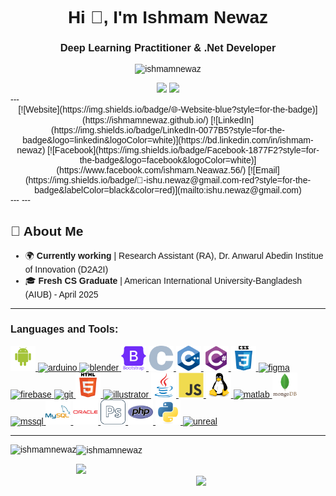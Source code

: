 <div style="font-family: 'Ubuntu', sans-serif;">
<div align="center">

<h1 align="center">Hi 👋, I'm Ishmam Newaz</h1>
<h3 align="center">Deep Learning Practitioner & .Net Developer </h3>

<p align="center"> <img height="25" src="https://komarev.com/ghpvc/?username=ishmamnewaz&label=Profile%20views&color=0e75b6&style=flat" alt="ishmamnewaz" /> </p>


  <!-- Animated wave -->
<img src="https://capsule-render.vercel.app/api?type=waving&color=gradient&customColorList=6,12,18&height=120&section=header&text=&fontSize=60" />
<img src="https://readme-typing-svg.demolab.com/?lines=Research%20Assistant%20%7C%20(D2A2I);Greed%20Equals%20Justice&font=Fira%20Code&center=true&width=600&height=50&duration=3000&pause=1500&color=6366F1" />
</div>
---
<div align="center">
[![Website](https://img.shields.io/badge/🌐-Website-blue?style=for-the-badge)](https://ishmamnewaz.github.io/)
[![LinkedIn](https://img.shields.io/badge/LinkedIn-0077B5?style=for-the-badge&logo=linkedin&logoColor=white)](https://bd.linkedin.com/in/ishmam-newaz)
[![Facebook](https://img.shields.io/badge/Facebook-1877F2?style=for-the-badge&logo=facebook&logoColor=white)](https://www.facebook.com/ishmam.Neawaz.56/)
[![Email](https://img.shields.io/badge/📧-ishu.newaz@gmail.com-red?style=for-the-badge&labelColor=black&color=red)](mailto:ishu.newaz@gmail.com)
</div>
---
---

## 🧬 **About Me**

- 🌍 **Currently working** | Research Assistant (RA), Dr. Anwarul Abedin Institue of Innovation (D2A2I)
- 🎓 **Fresh CS Graduate** | American International University-Bangladesh (AIUB) - April 2025

---

<h3 align="left">Languages and Tools:</h3>
<p align="left"> <a href="https://developer.android.com" target="_blank" rel="noreferrer"> <img src="https://raw.githubusercontent.com/devicons/devicon/master/icons/android/android-original-wordmark.svg" alt="android" width="40" height="40"/> </a> <a href="https://www.arduino.cc/" target="_blank" rel="noreferrer"> <img src="https://cdn.worldvectorlogo.com/logos/arduino-1.svg" alt="arduino" width="40" height="40"/> </a> <a href="https://www.blender.org/" target="_blank" rel="noreferrer"> <img src="https://download.blender.org/branding/community/blender_community_badge_white.svg" alt="blender" width="40" height="40"/> </a> <a href="https://getbootstrap.com" target="_blank" rel="noreferrer"> <img src="https://raw.githubusercontent.com/devicons/devicon/master/icons/bootstrap/bootstrap-plain-wordmark.svg" alt="bootstrap" width="40" height="40"/> </a> <a href="https://www.cprogramming.com/" target="_blank" rel="noreferrer"> <img src="https://raw.githubusercontent.com/devicons/devicon/master/icons/c/c-original.svg" alt="c" width="40" height="40"/> </a> <a href="https://www.w3schools.com/cpp/" target="_blank" rel="noreferrer"> <img src="https://raw.githubusercontent.com/devicons/devicon/master/icons/cplusplus/cplusplus-original.svg" alt="cplusplus" width="40" height="40"/> </a> <a href="https://www.w3schools.com/cs/" target="_blank" rel="noreferrer"> <img src="https://raw.githubusercontent.com/devicons/devicon/master/icons/csharp/csharp-original.svg" alt="csharp" width="40" height="40"/> </a> <a href="https://www.w3schools.com/css/" target="_blank" rel="noreferrer"> <img src="https://raw.githubusercontent.com/devicons/devicon/master/icons/css3/css3-original-wordmark.svg" alt="css3" width="40" height="40"/> </a> <a href="https://www.figma.com/" target="_blank" rel="noreferrer"> <img src="https://www.vectorlogo.zone/logos/figma/figma-icon.svg" alt="figma" width="40" height="40"/> </a> <a href="https://firebase.google.com/" target="_blank" rel="noreferrer"> <img src="https://www.vectorlogo.zone/logos/firebase/firebase-icon.svg" alt="firebase" width="40" height="40"/> </a> <a href="https://git-scm.com/" target="_blank" rel="noreferrer"> <img src="https://www.vectorlogo.zone/logos/git-scm/git-scm-icon.svg" alt="git" width="40" height="40"/> </a> <a href="https://www.w3.org/html/" target="_blank" rel="noreferrer"> <img src="https://raw.githubusercontent.com/devicons/devicon/master/icons/html5/html5-original-wordmark.svg" alt="html5" width="40" height="40"/> </a> <a href="https://www.adobe.com/in/products/illustrator.html" target="_blank" rel="noreferrer"> <img src="https://www.vectorlogo.zone/logos/adobe_illustrator/adobe_illustrator-icon.svg" alt="illustrator" width="40" height="40"/> </a> <a href="https://www.java.com" target="_blank" rel="noreferrer"> <img src="https://raw.githubusercontent.com/devicons/devicon/master/icons/java/java-original.svg" alt="java" width="40" height="40"/> </a> <a href="https://developer.mozilla.org/en-US/docs/Web/JavaScript" target="_blank" rel="noreferrer"> <img src="https://raw.githubusercontent.com/devicons/devicon/master/icons/javascript/javascript-original.svg" alt="javascript" width="40" height="40"/> </a> <a href="https://www.linux.org/" target="_blank" rel="noreferrer"> <img src="https://raw.githubusercontent.com/devicons/devicon/master/icons/linux/linux-original.svg" alt="linux" width="40" height="40"/> </a> <a href="https://www.mathworks.com/" target="_blank" rel="noreferrer"> <img src="https://upload.wikimedia.org/wikipedia/commons/2/21/Matlab_Logo.png" alt="matlab" width="40" height="40"/> </a> <a href="https://www.mongodb.com/" target="_blank" rel="noreferrer"> <img src="https://raw.githubusercontent.com/devicons/devicon/master/icons/mongodb/mongodb-original-wordmark.svg" alt="mongodb" width="40" height="40"/> </a> <a href="https://www.microsoft.com/en-us/sql-server" target="_blank" rel="noreferrer"> <img src="https://www.svgrepo.com/show/303229/microsoft-sql-server-logo.svg" alt="mssql" width="40" height="40"/> </a> <a href="https://www.mysql.com/" target="_blank" rel="noreferrer"> <img src="https://raw.githubusercontent.com/devicons/devicon/master/icons/mysql/mysql-original-wordmark.svg" alt="mysql" width="40" height="40"/> </a> <a href="https://www.oracle.com/" target="_blank" rel="noreferrer"> <img src="https://raw.githubusercontent.com/devicons/devicon/master/icons/oracle/oracle-original.svg" alt="oracle" width="40" height="40"/> </a> <a href="https://www.photoshop.com/en" target="_blank" rel="noreferrer"> <img src="https://raw.githubusercontent.com/devicons/devicon/master/icons/photoshop/photoshop-line.svg" alt="photoshop" width="40" height="40"/> </a> <a href="https://www.php.net" target="_blank" rel="noreferrer"> <img src="https://raw.githubusercontent.com/devicons/devicon/master/icons/php/php-original.svg" alt="php" width="40" height="40"/> </a> <a href="https://www.python.org" target="_blank" rel="noreferrer"> <img src="https://raw.githubusercontent.com/devicons/devicon/master/icons/python/python-original.svg" alt="python" width="40" height="40"/> </a> <a href="https://unrealengine.com/" target="_blank" rel="noreferrer"> <img src="https://raw.githubusercontent.com/kenangundogan/fontisto/036b7eca71aab1bef8e6a0518f7329f13ed62f6b/icons/svg/brand/unreal-engine.svg" alt="unreal" width="40" height="40"/> </a> </p>

---


<p><p><img align="left"  height="180" src="https://github-readme-stats.vercel.app/api/top-langs?username=ishmamnewaz&show_icons=true&locale=en&layout=compact" alt="ishmamnewaz" /></p></p>


<p><img align="center" src="https://github-readme-streak-stats.herokuapp.com/?user=ishmamnewaz&" alt="ishmamnewaz" /></p>

<img src="https://capsule-render.vercel.app/api?type=waving&color=gradient&customColorList=6,12,18&height=120&section=footer" />

<div align="center">
  <img src="https://capsule-render.vercel.app/api?type=waving&color=gradient&customColorList=6,12,18&height=120&section=footer" />
</div>

</div>

